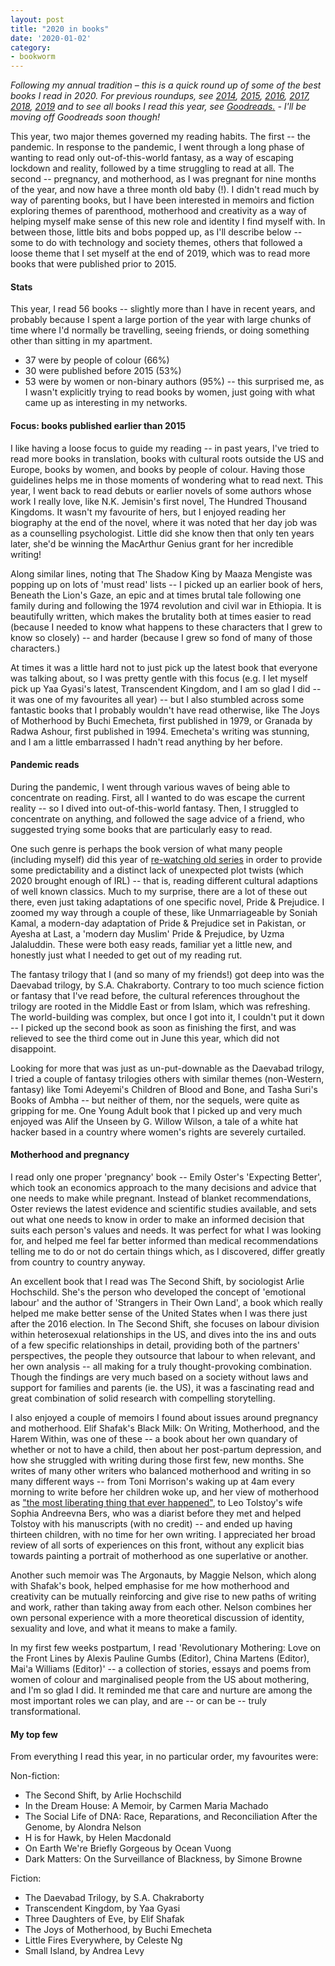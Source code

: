 ```yaml
---
layout: post
title: "2020 in books"
date: '2020-01-02'
category:
- bookworm
---
```


*Following my annual tradition – this is a quick round up of some of the best books I read in 2020. For previous roundups, see [2014](https://zararah.net/blog/2014/12/26/50-books-2014/), [2015](https://zararah.net/blog/2016/01/02/my-year-in-books/), [2016](https://zararah.net/blog/2017/01/04/2016-in-books/), [2017](https://zararah.net/blog/2017/12/30/2017-in-books/), [2018](https://zararah.net/blog/2019/01/06/2018-in-books/), [2019](https://zararah.net/blog/2020/01/02/2019-in-books/) and to see all books I read this year, see [Goodreads.](https://www.goodreads.com/review/list/5852496-zara-rahman?page=1&read_at=2020) - I'll be moving off Goodreads soon though!*

This year, two major themes governed my reading habits. The first -- the pandemic. In response to the pandemic, I went through a long phase of wanting to read only out-of-this-world fantasy, as a way of escaping lockdown and reality, followed by a time struggling to read at all. The second -- pregnancy, and motherhood, as I was pregnant for nine months of the year, and now have a three month old baby (!). I didn't read much by way of parenting books, but I have been interested in memoirs and fiction exploring themes of parenthood, motherhood and creativity as a way of helping myself make sense of this new role and identity I find myself with. In between those, little bits and bobs popped up, as I'll describe below -- some to do with technology and society themes, others that followed a loose theme that I set myself at the end of 2019, which was to read more books that were published prior to 2015. 

<!--more-->

#### Stats

This year, I read 56 books -- slightly more than I have in recent years, and probably because I spent a large portion of the year with large chunks of time where I'd normally be travelling, seeing friends, or doing something other than sitting in my apartment. 

* 37 were by people of colour (66%)
* 30 were published before 2015 (53%)
* 53 were by women or non-binary authors (95%) -- this surprised me, as I wasn't explicitly trying to read books by women, just going with what came up as interesting in my networks. 

#### Focus: books published earlier than 2015

I like having a loose focus to guide my reading -- in past years, I've tried to read more books in translation, books with cultural roots outside the US and Europe, books by women, and books by people of colour. Having those guidelines helps me in those moments of wondering what to read next. This year, I went back to read debuts or earlier novels of some authors whose work I really love, like N.K. Jemisin's first novel, The Hundred Thousand Kingdoms. It wasn't my favourite of hers, but I enjoyed reading her biography at the end of the novel, where it was noted that her day job was as a counselling psychologist. Little did she know then that only ten years later, she'd be winning the MacArthur Genius grant for her incredible writing!

Along similar lines, noting that The Shadow King by Maaza Mengiste was popping up on lots of 'must read' lists -- I picked up an earlier book of hers, Beneath the Lion's Gaze, an epic and at times brutal tale following one family during and following the 1974 revolution and civil war in Ethiopia. It is beautifully written, which makes the brutality both at times easier to read (because I needed to know what happens to these characters that I grew to know so closely) -- and harder (because I grew so fond of many of those characters.)

At times it was a little hard not to just pick up the latest book that everyone was talking about, so I was pretty gentle with this focus (e.g. I let myself pick up Yaa Gyasi's latest, Transcendent Kingdom, and I am so glad I did -- it was one of my favourites all year) -- but I also stumbled across some fantastic books that I probably wouldn't have read otherwise, like The Joys of Motherhood by Buchi Emecheta, first published in 1979, or Granada by Radwa Ashour, first published in 1994. Emecheta's writing was stunning, and I am a little embarrassed I hadn't read anything by her before.

#### Pandemic reads

During the pandemic, I went through various waves of being able to concentrate on reading. First, all I wanted to do was escape the current reality -- so I dived into out-of-this-world fantasy. Then, I struggled to concentrate on anything, and followed the sage advice of a friend, who suggested trying some books that are particularly easy to read. 

One such genre is perhaps the book version of what many people (including myself) did this year of [re-watching old series](https://www.npr.org/2020/08/16/902977070/why-we-cant-stop-bingeing-old-shows-during-the-pandemic) in order to provide some predictability and a distinct lack of unexpected plot twists (which 2020 brought enough of IRL) -- that is, reading different cultural adaptions of well known classics. Much to my surprise, there are a lot of these out there, even just taking adaptations of one specific novel, Pride & Prejudice. I zoomed my way through a couple of these, like Unmarriageable by Soniah Kamal, a modern-day adaptation of Pride & Prejudice set in Pakistan, or Ayesha at Last, a 'modern day Muslim' Pride & Prejudice, by Uzma Jalaluddin. These were both easy reads, familiar yet a little new, and honestly just what I needed to get out of my reading rut.

The fantasy trilogy that I (and so many of my friends!) got deep into was the Daevabad trilogy, by S.A. Chakraborty. Contrary to too much science fiction or fantasy that I've read before, the cultural references throughout the trilogy are rooted in the Middle East or from Islam, which was refreshing. The world-building was complex, but once I got into it, I couldn't put it down -- I picked up the second book as soon as finishing the first, and was relieved to see the third come out in June this year, which did not disappoint. 

Looking for more that was just as un-put-downable as the Daevabad trilogy, I tried a couple of fantasy trilogies others with similar themes (non-Western, fantasy) like Tomi Adeyemi's Children of Blood and Bone, and Tasha Suri's Books of Ambha -- but neither of them, nor the sequels, were quite as gripping for me. One Young Adult book that I picked up and very much enjoyed was Alif the Unseen by G. Willow Wilson, a tale of a white hat hacker based in a country where women's rights are severely curtailed. 

#### Motherhood and pregnancy 

I read only one proper 'pregnancy' book -- Emily Oster's 'Expecting Better', which took an economics approach to the many decisions and advice that one needs to make while pregnant. Instead of blanket recommendations, Oster reviews the latest evidence and scientific studies available, and sets out what one needs to know in order to make an informed decision that suits each person's values and needs. It was perfect for what I was looking for, and helped me feel far better informed than medical recommendations telling me to do or not do certain things which, as I discovered, differ greatly from country to country anyway.

An excellent book that I read was The Second Shift, by sociologist Arlie Hochschild. She's the person who developed the concept of 'emotional labour' and the author of 'Strangers in Their Own Land', a book which really helped me make better sense of the United States when I was there just after the 2016 election. In The Second Shift, she focuses on labour division within heterosexual relationships in the US, and dives into the ins and outs of a few specific relationships in detail, providing both of the partners' perspectives, the people they outsource that labour to when relevant, and her own analysis -- all making for a truly thought-provoking combination. Though the findings are very much based on a society without laws and support for families and parents (ie. the US), it was a fascinating read and great combination of solid research with compelling storytelling. 

I also enjoyed a couple of memoirs I found about issues around pregnancy and motherhood. Elif Shafak's Black Milk: On Writing, Motherhood, and the Harem Within, was one of these -- a book about her own quandary of whether or not to have a child, then about her post-partum depression, and how she struggled with writing during those first few, new months. She writes of many other writers who balanced motherhood and writing in so many different ways -- from Toni Morrison's waking up at 4am every morning to write before her children woke up, and her view of motherhood as ["the most liberating thing that ever happened"](https://www.huffingtonpost.ca/entry/toni-morrison-motherhood-moments_ca_5d4b2662e4b09e7297405c4a), to Leo Tolstoy's wife Sophia Andreevna Bers, who was a diarist before they met and helped Tolstoy with his manuscripts (with no credit) -- and ended up having thirteen children, with no time for her own writing. I appreciated her broad review of all sorts of experiences on this front, without any explicit bias towards painting a portrait of motherhood as one superlative or another. 

Another such memoir was The Argonauts, by Maggie Nelson, which along with Shafak's book, helped emphasise for me how motherhood and creativity can be mutually reinforcing and give rise to new paths of writing and work, rather than taking away from each other. Nelson combines her own personal experience with a more theoretical discussion of identity, sexuality and love, and what it means to make a family.

In my first few weeks postpartum, I read 'Revolutionary Mothering: Love on the Front Lines
by Alexis Pauline Gumbs (Editor), China Martens (Editor), Mai'a Williams (Editor)' -- a collection of stories, essays and poems from women of colour and marginalised people from the US about mothering, and I'm so glad I did. It reminded me that care and nurture are among the most important roles we can play, and are -- or can be -- truly transformational.



#### My top few 

From everything I read this year, in no particular order, my favourites were:

Non-fiction: 
* The Second Shift, by Arlie Hochschild
* In the Dream House: A Memoir, by Carmen Maria Machado
* The Social Life of DNA: Race, Reparations, and Reconciliation After the Genome, by Alondra Nelson
* H is for Hawk, by Helen Macdonald
* On Earth We're Briefly Gorgeous by Ocean Vuong
* Dark Matters: On the Surveillance of Blackness, by Simone Browne

Fiction:
* The Daevabad Trilogy, by S.A. Chakraborty
* Transcendent Kingdom, by Yaa Gyasi
* Three Daughters of Eve, by Elif Shafak
* The Joys of Motherhood, by Buchi Emecheta
* Little Fires Everywhere, by Celeste Ng
* Small Island, by Andrea Levy





